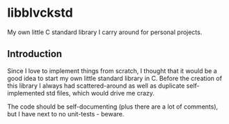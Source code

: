 # libblvckstd

My own little C standard library I carry around for personal projects.

## Introduction

Since I love to implement things from scratch, I thought that it would be a good idea to start my own little standard library in C. Before the creation of this library I always had scattered-around as well as duplicate self-implemented std files, which would drive me crazy.

The code should be self-documenting (plus there are a lot of comments), but I have next to no unit-tests - beware.